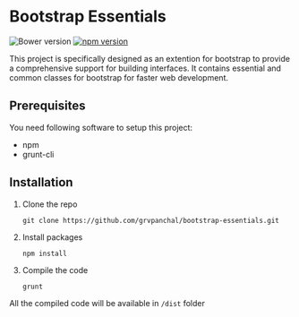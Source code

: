 # Bootstrap Essentials

![Bower version](https://img.shields.io/bower/v/bootstrap-essentials.svg)
[![npm version](https://img.shields.io/npm/v/bootstrap-essentials.svg)](https://www.npmjs.com/package/bootstrap-essentials)

This project is specifically designed as an extention for bootstrap to provide a comprehensive support for building interfaces. It contains essential and common classes for bootstrap for faster web development.

## Prerequisites

You need following software to setup this project:
- npm
- grunt-cli

## Installation

1. Clone the repo
    ```
    git clone https://github.com/grvpanchal/bootstrap-essentials.git
    ```
2. Install packages
    ```
    npm install
    ```
3. Compile the code
    ```
    grunt
    ```

All the compiled code will be available in `/dist` folder

